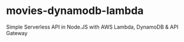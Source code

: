 # movies-dynamodb-lambda
Simple Serverless API in Node.JS with AWS Lambda, DynamoDB &amp; API Gateway
